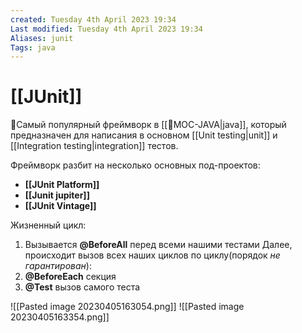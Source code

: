 ```yaml
---
created: Tuesday 4th April 2023 19:34
Last modified: Tuesday 4th April 2023 19:34
Aliases: junit
Tags: java
---
```


# [[JUnit]]

📌Самый популярный фреймворк в [[📙MOC-JAVA|java]], который предназначен для написания в основном [[Unit testing|unit]] и [[Integration testing|integration]] тестов.

Фреймворк разбит на несколько основных под-проектов:
- **[[JUnit Platform]]**
- **[[Junit jupiter]]**
- **[[JUnit Vintage]]**


Жизненный цикл:
1. Вызывается **@BeforeAll** перед всеми нашими тестами
Далее, происходит вызов всех наших циклов по циклу(порядок *не гарантирован*):  
2. **@BeforeEach** секция
3. **@Test** вызов самого теста

![[Pasted image 20230405163054.png]]
![[Pasted image 20230405163354.png]]